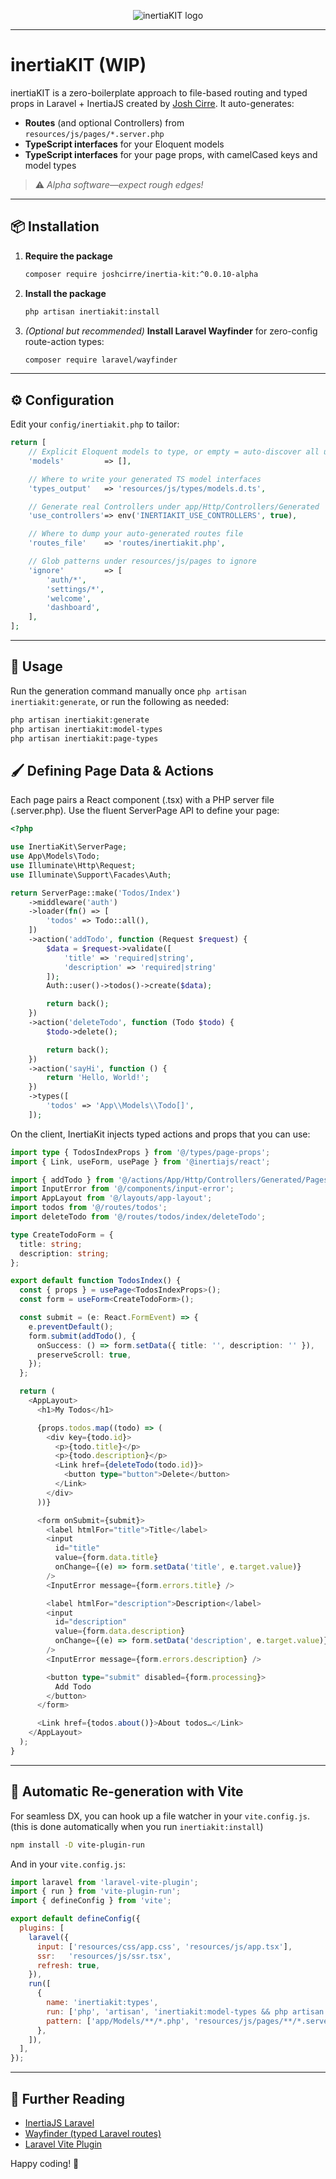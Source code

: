 <p align="center">
  <img src="https://github.com/user-attachments/assets/98e1a015-11f1-4365-bffb-002e3879debc" alt="inertiaKIT logo" />
</p>

---

# inertiaKIT (WIP)

inertiaKIT is a zero-boilerplate approach to file-based routing and typed props in Laravel + InertiaJS created by [Josh Cirre](https://joshcirre.com).
It auto-generates:

- **Routes** (and optional Controllers) from `resources/js/pages/*.server.php`
- **TypeScript interfaces** for your Eloquent models
- **TypeScript interfaces** for your page props, with camelCased keys and model types

> ⚠️ _Alpha software—expect rough edges!_

---

## 📦 Installation

1. **Require the package**
   ```bash
   composer require joshcirre/inertia-kit:^0.0.10-alpha
   ```

2. **Install the package**
   ```bash
   php artisan inertiakit:install
   ```

3. _(Optional but recommended)_ **Install Laravel Wayfinder** for zero-config route-action types:
   ```bash
   composer require laravel/wayfinder
   ```

---

## ⚙️ Configuration

Edit your `config/inertiakit.php` to tailor:

```php
return [
    // Explicit Eloquent models to type, or empty = auto-discover all under app/Models
    'models'         => [],

    // Where to write your generated TS model interfaces
    'types_output'   => 'resources/js/types/models.d.ts',

    // Generate real Controllers under app/Http/Controllers/Generated
    'use_controllers'=> env('INERTIAKIT_USE_CONTROLLERS', true),

    // Where to dump your auto-generated routes file
    'routes_file'    => 'routes/inertiakit.php',

    // Glob patterns under resources/js/pages to ignore
    'ignore'         => [
        'auth/*',
        'settings/*',
        'welcome',
        'dashboard',
    ],
];
```

---

## 🚀 Usage

Run the generation command manually once `php artisan inertiakit:generate`, or run the following as needed:

```bash
php artisan inertiakit:generate
php artisan inertiakit:model-types
php artisan inertiakit:page-types
```

## 🖌️ Defining Page Data & Actions

Each page pairs a React component (.tsx) with a PHP server file (.server.php). Use the fluent ServerPage API to define your page:

```php
<?php

use InertiaKit\ServerPage;
use App\Models\Todo;
use Illuminate\Http\Request;
use Illuminate\Support\Facades\Auth;

return ServerPage::make('Todos/Index')
    ->middleware('auth')
    ->loader(fn() => [
        'todos' => Todo::all(),
    ])
    ->action('addTodo', function (Request $request) {
        $data = $request->validate([
            'title' => 'required|string', 
            'description' => 'required|string'
        ]);
        Auth::user()->todos()->create($data);

        return back();
    })
    ->action('deleteTodo', function (Todo $todo) {
        $todo->delete();

        return back();
    })
    ->action('sayHi', function () {
        return 'Hello, World!';
    })
    ->types([
        'todos' => 'App\\Models\\Todo[]',
    ]);
```

On the client, InertiaKit injects typed actions and props that you can use:

```ts
import type { TodosIndexProps } from '@/types/page-props';
import { Link, useForm, usePage } from '@inertiajs/react';

import { addTodo } from '@/actions/App/Http/Controllers/Generated/Pages/TodosIndexController';
import InputError from '@/components/input-error';
import AppLayout from '@/layouts/app-layout';
import todos from '@/routes/todos';
import deleteTodo from '@/routes/todos/index/deleteTodo';

type CreateTodoForm = {
  title: string;
  description: string;
};

export default function TodosIndex() {
  const { props } = usePage<TodosIndexProps>();
  const form = useForm<CreateTodoForm>();

  const submit = (e: React.FormEvent) => {
    e.preventDefault();
    form.submit(addTodo(), {
      onSuccess: () => form.setData({ title: '', description: '' }),
      preserveScroll: true,
    });
  };

  return (
    <AppLayout>
      <h1>My Todos</h1>

      {props.todos.map((todo) => (
        <div key={todo.id}>
          <p>{todo.title}</p>
          <p>{todo.description}</p>
          <Link href={deleteTodo(todo.id)}>
            <button type="button">Delete</button>
          </Link>
        </div>
      ))}

      <form onSubmit={submit}>
        <label htmlFor="title">Title</label>
        <input
          id="title"
          value={form.data.title}
          onChange={(e) => form.setData('title', e.target.value)}
        />
        <InputError message={form.errors.title} />

        <label htmlFor="description">Description</label>
        <input
          id="description"
          value={form.data.description}
          onChange={(e) => form.setData('description', e.target.value)}
        />
        <InputError message={form.errors.description} />

        <button type="submit" disabled={form.processing}>
          Add Todo
        </button>
      </form>

      <Link href={todos.about()}>About todos…</Link>
    </AppLayout>
  );
}
```

---

## 🔄 Automatic Re-generation with Vite

For seamless DX, you can hook up a file watcher in your `vite.config.js`. (this is done automatically when you run `inertiakit:install`)

```bash
npm install -D vite-plugin-run
```

And in your `vite.config.js`:

```js
import laravel from 'laravel-vite-plugin';
import { run } from 'vite-plugin-run';
import { defineConfig } from 'vite';

export default defineConfig({
  plugins: [
    laravel({
      input: ['resources/css/app.css', 'resources/js/app.tsx'],
      ssr:   'resources/js/ssr.tsx',
      refresh: true,
    }),
    run([
      {
        name: 'inertiakit:types',
        run: ['php', 'artisan', 'inertiakit:model-types && php artisan inertiakit:page-types'],
        pattern: ['app/Models/**/*.php', 'resources/js/pages/**/*.server.php'],
      },
    ]),
  ],
});
```

---

## 📖 Further Reading

- [InertiaJS Laravel](https://inertiajs.com/server-side-setup)
- [Wayfinder (typed Laravel routes)](https://github.com/tighten/wayfinder)
- [Laravel Vite Plugin](https://github.com/laravel/vite-plugin)

Happy coding! 🎉
